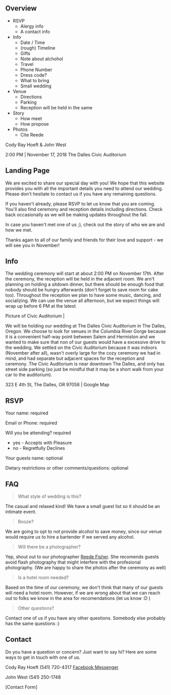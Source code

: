 ## Overview

- RSVP
  - Alergy info
  - A contact info
- Info
  - Date / Time
  - (rough) Timeline
  - Gifts
  - Note about alchohol
  - Travel
  - Phone Number
  - Dress code?
  - What to bring
  - Small wedding
- Venue
  - Directions
  - Parking
  - Reception will be held in the same 
- Story
  - How meet
  - How propose
- Photos
  - Cite Reede

Cody Ray Hoeft 
& John West

2:00 PM | November 17, 2018
The Dalles Civic Auditorium

## Landing Page

We are excited to share our special day with you! We hope that this website provides you with all the important details you need to attend our wedding. Please don't hesitate to contact us if you have any remaining questions.

If you haven't already, please RSVP to let us know that you are coming. You'll also find ceremony and reception details including directions. Check back occasionally as we will be making updates throughout the fall.

In case you haven't met one of us ;), check out the story of who we are and how we met.

Thanks again to all of our family and friends for their love and support - we will see you in November!

## Info

The wedding ceremony will start at about 2:00 PM on November 17th. After the ceremony, the reception will be held in the adjacent room. We arn't planning on holding a sitdown dinner, but there should be enough food that nobody should be hungry afterwards (don't forget to save room for cake too). Throughout the reception we plan to have some music, dancing, and socializing. We can use the venue all afternoon, but we expect things will wrap up before 6 PM at the latest.

Picture of Civic Auditorium | 

We will be holding our wedding at The Dalles Civic Auditorium in The Dalles, Oregon. We choose to look for venues in the Columbia River Gorge because it is a convenient half-way point between Salem and Hermiston and we wanted to make sure that non of our guests would have a excessive drive to the wedding. We settled on the Civic Auditorium because it was indoors (November after all), wasn't overly large for the cozy ceremony we had in mind, and had separate but adjacent spaces for the reception and ceremony. The Civic Auditorium is near downtown The Dalles, and only has street side parking (so just be mindful that it may be a short walk from your car to the auditorium).

323 E 4th St, The Dalles, OR 97058 | Google Map

## RSVP

Your name: required

Email or Phone: required

Will you be attending? required

* yes - Accepts with Pleasure
* no - Regretfully Declines

Your guests name: optional

Dietary restrictions or other comments/questions: optional

## FAQ

> What style of wedding is this?

The casual and relaxed kind! We have a small guest list so it should be an intimate event.

> Booze?

We are going to opt to not provide alcohol to save money, since our venue would require us to hire a bartender if we served any alcohol.

> Will there be a photographer?

Yep, shout out to our photographer [Reede Fisher](https://www.reedefisher.com/). She recomends guests avoid flash photography that might interfere with the profesional photography. (We are happy to share the photos after the ceremony as well)

> Is a hotel room needed?

Based on the time of our ceremony, we don't think that many of our guests will need a hotel room. However, if we are wrong about that we can reach out to folks we know in the area for recomendations (let us know :D )

> Other questions?

Contact one of us if you have any other questions. Somebody else probably has the same questions :)

## Contact

Do you have a question or concern? Just want to say hi? Here are some ways to get in touch with one of us.

Cody Ray Hoeft
(541) 720-4317
[Facebook Messenger](https://m.me/codyray.hoeft)

John West
(541) 250-1748

[Contact Form]

